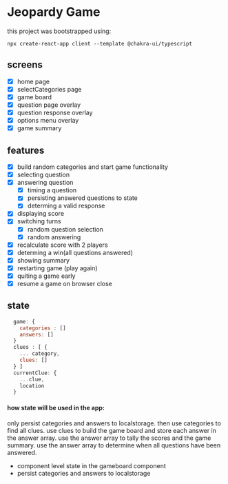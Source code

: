 # Jeopardy Game 

this project was bootstrapped using: 

```
npx create-react-app client --template @chakra-ui/typescript
```

## screens
- [x] home page
- [x] selectCategories page
- [x] game board
- [x] question page overlay
- [x] question response overlay
- [x] options menu overlay
- [x] game summary

## features
- [x] build random categories and start game functionality
- [x] selecting question
- [x] answering question
  - [x] timing a question
  - [x] persisting answered questions to state
  - [x] determing a valid response 
- [x] displaying score  
- [x] switching turns
  - [x] random question selection
  - [x] random answering
- [x] recalculate score with 2 players
- [x] determing a win(all questions answered)
- [x] showing summary
- [x] restarting game (play again)
- [x] quiting a game early
- [x] resume a game on browser close

## state
```js
  game: {
    categories : []
    answers: []
  }
  clues : [ {
    ... category,
    clues: []
  } ]
  currentClue: {
    ...clue,
    location
  }
```
  #### how state will be used in the app: 
  only persist categories and answers to localstorage. then use categories to find all clues. use clues to build the game board and store each answer in the answer array. use the answer array to tally the scores and the game summary. use the answer array to determine when all questions have been answered. 

  - component level state in the gameboard component 
  - persist categories and answers to localstorage

